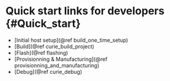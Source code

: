 Quick start links for developers {#Quick_start}
===========

 * [Initial host setup](@ref build_one_time_setup)
 * [Build](@ref curie_build_project)
 * [Flash](@ref flashing)
 * [Provisionning & Manufacturing](@ref provisionning_and_manufacturing)
 * [Debug](@ref curie_debug)
